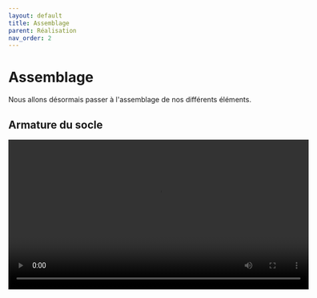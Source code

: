 ```yaml
---
layout: default
title: Assemblage
parent: Réalisation
nav_order: 2
---
```


# Assemblage

Nous allons désormais passer à l'assemblage de nos différents éléments.

## Armature du socle

<video width="600" controls>
  <source src="../shared-assets/video/video_armature.mp4" type="video/mp4">
</video>

